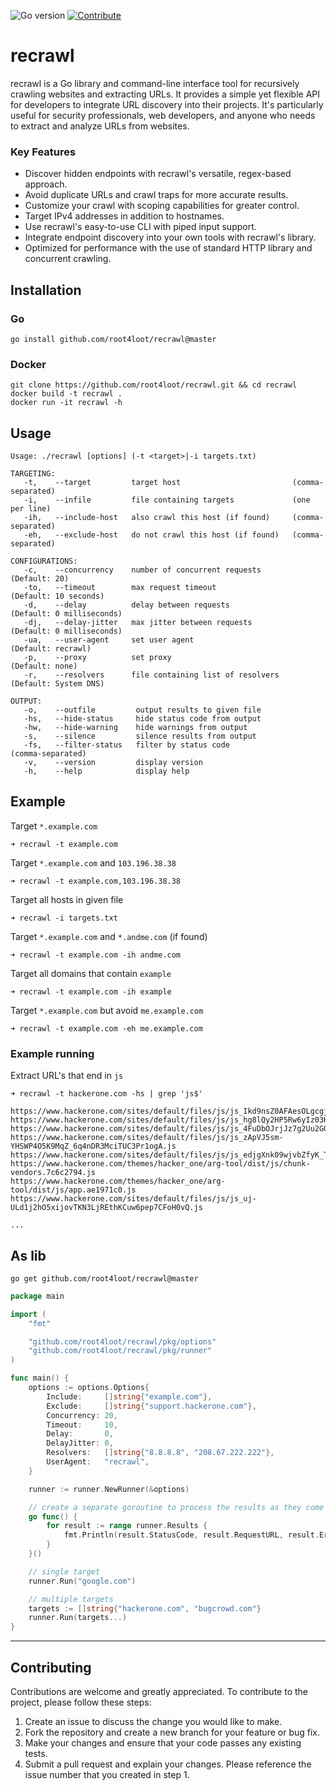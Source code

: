 ![Go version](https://img.shields.io/badge/Go-v1.19-blue.svg) [![Contribute](https://img.shields.io/badge/Contribute-Welcome-green.svg)](CONTRIBUTING.md)
# recrawl

recrawl is a Go library and command-line interface tool for recursively crawling websites and extracting URLs. It provides a simple yet flexible API for developers to integrate URL discovery into their projects. It's particularly useful for security professionals, web developers, and anyone who needs to extract and analyze URLs from websites.

### Key Features

- Discover hidden endpoints with recrawl's versatile, regex-based approach.
- Avoid duplicate URLs and crawl traps for more accurate results.
- Customize your crawl with scoping capabilities for greater control.
- Target IPv4 addresses in addition to hostnames.
- Use recrawl's easy-to-use CLI with piped input support.
- Integrate endpoint discovery into your own tools with recrawl's library.
- Optimized for performance with the use of standard HTTP library and concurrent crawling.

## Installation

### Go
```
go install github.com/root4loot/recrawl@master
```

### Docker
```
git clone https://github.com/root4loot/recrawl.git && cd recrawl
docker build -t recrawl .
docker run -it recrawl -h
```

## Usage
```
Usage: ./recrawl [options] (-t <target>|-i targets.txt)

TARGETING:
   -t,    --target         target host                         (comma-separated)
   -i,    --infile         file containing targets             (one per line)
   -ih,   --include-host   also crawl this host (if found)     (comma-separated)
   -eh,   --exclude-host   do not crawl this host (if found)   (comma-separated)

CONFIGURATIONS:
   -c,    --concurrency    number of concurrent requests       (Default: 20)
   -to,   --timeout        max request timeout                 (Default: 10 seconds)
   -d,    --delay          delay between requests              (Default: 0 milliseconds)
   -dj,   --delay-jitter   max jitter between requests         (Default: 0 milliseconds)
   -ua,   --user-agent     set user agent                      (Default: recrawl)
   -p,    --proxy          set proxy                           (Default: none)
   -r,    --resolvers      file containing list of resolvers   (Default: System DNS)

OUTPUT:
   -o,    --outfile         output results to given file
   -hs,   --hide-status     hide status code from output
   -hw,   --hide-warning    hide warnings from output
   -s,    --silence         silence results from output
   -fs,   --filter-status   filter by status code               (comma-separated)
   -v,    --version         display version
   -h,    --help            display help
```

## Example

Target `*.example.com`
```
➜ recrawl -t example.com
``` 

Target `*.example.com` and `103.196.38.38`
```
➜ recrawl -t example.com,103.196.38.38
```

Target all hosts in given file
```
➜ recrawl -i targets.txt
```

Target `*.example.com` and `*.andme.com` (if found)
```
➜ recrawl -t example.com -ih andme.com
```

Target all domains that contain `example`
```
➜ recrawl -t example.com -ih example
```

Target `*.example.com` but avoid `me.example.com`  
```
➜ recrawl -t example.com -eh me.example.com
```

### Example running

Extract URL's that end in `js`
```
➜ recrawl -t hackerone.com -hs | grep 'js$'

https://www.hackerone.com/sites/default/files/js/js_Ikd9nsZ0AFAesOLgcgjc7F6CRoODbeqOn7SVbsXgALQ.js
https://www.hackerone.com/sites/default/files/js/js_hg8lQy2HP5Rw6yIz03HhGKfvnyySwjoFdqpvXgRJD6I.js
https://www.hackerone.com/sites/default/files/js/js_4FuDbOJrjJz7g2Uu2GQ6ZFtnbdPymNgBpNtoRkgooH8.js
https://www.hackerone.com/sites/default/files/js/js_zApVJ5sm-YHSWP4O5K9MqZ_6q4nDR3MciTUC3Pr1ogA.js
https://www.hackerone.com/sites/default/files/js/js_edjgXnk09wjvbZfyK_TkFKU4uhpo1LGgJBnFdeu6aH8.js
https://www.hackerone.com/themes/hacker_one/arg-tool/dist/js/chunk-vendors.7c6c2794.js
https://www.hackerone.com/themes/hacker_one/arg-tool/dist/js/app.ae1971c0.js
https://www.hackerone.com/sites/default/files/js/js_uj-ULd1j2hO5xijovTKN3LjREthKCuw6pep7CFoH0vQ.js

...
```

## As lib
```
go get github.com/root4loot/recrawl@master
```

```go
package main

import (
	"fmt"

	"github.com/root4loot/recrawl/pkg/options"
	"github.com/root4loot/recrawl/pkg/runner"
)

func main() {
	options := options.Options{
		Include:     []string{"example.com"},
		Exclude:     []string{"support.hackerone.com"},
		Concurrency: 20,
		Timeout:     10,
		Delay:       0,
		DelayJitter: 0,
		Resolvers:   []string{"8.8.8.8", "208.67.222.222"},
		UserAgent:   "recrawl",
	}

	runner := runner.NewRunner(&options)

	// create a separate goroutine to process the results as they come in
	go func() {
		for result := range runner.Results {
			fmt.Println(result.StatusCode, result.RequestURL, result.Error)
		}
	}()

	// single target
	runner.Run("google.com")

	// multiple targets
	targets := []string{"hackerone.com", "bugcrowd.com"}
	runner.Run(targets...)
}
```

---

## Contributing

Contributions are welcome and greatly appreciated. To contribute to the project, please follow these steps:

1. Create an issue to discuss the change you would like to make.
2. Fork the repository and create a new branch for your feature or bug fix.
3. Make your changes and ensure that your code passes any existing tests.
4. Submit a pull request and explain your changes. Please reference the issue number that you created in step 1.
